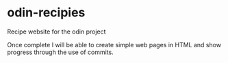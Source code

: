 # odin-recipies

Recipe website for the odin project

Once complete I will be able to create simple web pages in HTML and show progress through the use of commits. 
